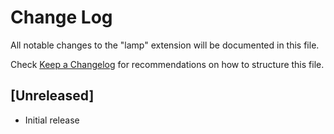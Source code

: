# Change Log

All notable changes to the "lamp" extension will be documented in this file.

Check [Keep a Changelog](http://keepachangelog.com/) for recommendations on how to structure this file.

## [Unreleased]

- Initial release